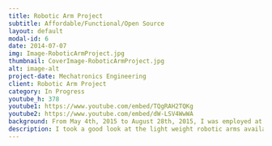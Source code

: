 ```yaml
---
title: Robotic Arm Project
subtitle: Affordable/Functional/Open Source 
layout: default
modal-id: 6
date: 2014-07-07
img: Image-RoboticArmProject.jpg
thumbnail: CoverImage-RoboticArmProject.jpg
alt: image-alt
project-date: Mechatronics Engineering
client: Robotic Arm Project
category: In Progress
youtube_h: 378
youtube1: https://www.youtube.com/embed/TQgRAH2TQKg
youtube2: https://www.youtube.com/embed/dW-LSV4WwWA
background: From May 4th, 2015 to August 28th, 2015, I was employed at MakeLab as the Research and Development Robotics Engineer Co-Op. During my time at MakeLab, I was in charge of the Robotic Arm Project (RAP). This project was started through my suggestion to develop a robotic arm from scratch. This was after realizing that the light weight robotic arms that are on the market do not completely suit the needs of MakeLab. The project started on the 25th of June 2015 and by mid July 2015, the project was put on hold as a result of a change of project priority at MakeLab. In order to finish the development of the robotic arm, I was given ownership of the project outside of MakeLab and continued the development as a separate entity with the goal to deliver the robotic arm at a later date. 
description: I took a good look at the light weight robotic arms available, but either they were not functional or too expensive. I still wanted to learn more about the robotic arms, but there were just not enough information on how they are made. Robotic arms like the UR5 and Kinova’s JACO2 are amazing, but not only are they expensive, but I could not find much information on their individual actuators. So I started this project with MakeLab and now I am working with Swapnil Patel, a good friend of mine to accomplish the long dream of modular robotics! This project is all about keeping the cost low with reasonable functionality, a modular design and most importantly, keeping everything open source. The idea is to leverage the fast growing 3D printing technology and wildly available parts like PVC piping. The individual actuators are assembled with 3D printed parts that brings all of the motors, transmissions, microcontrollers, PVC pipings and various sensors together. These actuators are built to fit into 3 inch PVC piping, so that the robotic arm can be assembled using 3 inch PVC pipes, elbows, and other connectors to have the perfect configuration for the specific task. The goal of this project is to have a 4 DOF open source robotic arm with a 1 meter range and 1kg payload (at MAX range). The system is going to be ROS enabled, which means that anyone can use the open source platform of ROS to control our robotic arm! The material cost of this project is aimed to be $2500 CAD.
---
```

